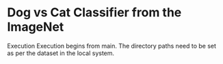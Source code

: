 # Dog vs Cat Classifier from the ImageNet

Execution
Execution begins from main. The directory paths need to be set as per the dataset in the local system.
